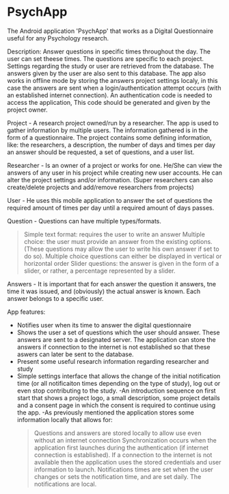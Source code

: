 # PsychApp
The Android application 'PsychApp' that works as a Digital Questionnaire useful for any Psychology research.

Description:
    Answer questions in specific times throughout the day. The user can set theese times. The questions are specific to each project. Settings regarding the study or user are retrieved from the database. The answers given by the user are also sent to this database. The app also works in offline mode by storing the answers project settings localy, in this case the answers are sent when a login/authentication attempt occurs (with an established internet connection).
    An authentication code is needed to access the application, This code should be generated and given by the project owner.  


Project - A research project owned/run by a researcher. The app is used to gather information by multiple users. The information gathered is in the form of a questionnaire. The project contains some defining information, like: the researchers, a description, the number of days and times per day an answer should be requested, a set of questions, and a user list.

Researcher - Is an owner of a project or works for one. He/She can view the answers of any user in his project while creating new user accounts. He can alter the project settings and/or information. (Super researchers can also create/delete projects and add/remove researchers from projects)

User - He uses this mobile application to answer the set of questions the required amount of times per day until a required amount of days passes.

Question - Questions can have multiple types/formats. 
  > Simple text format: requires the user to write an answer
  > Multiple choice: the user must provide an answer from the existing options. (These questions may allow the user to write his own answer if set to do so). Multiple choice questions can either be displayed in vertical or horizontal order
  > Slider questions: the answer is given in the form of a slider, or rather, a percentage represented by a slider.
  
Answers - It is important that for each answer the question it answers, tne time it was issued, and (obviously) the actual answer is known. Each answer belongs to a specific user.


App features:
  - Notifies user when its time to answer the digital questionnaire
  - Shows the user a set of questions which the user should answer. These answers are sent to a designated server.
    The application can store the answers if connection to the internet is not established so that these aswers can later
    be sent to the database.
  - Present some useful research information regarding researcher and study
  - Simple settings interface that allows the change of the initial notification time (or all notificaiton times 
    depending on the type of study), log out or even stop contributing to the study.
   -An introduction sequence on first start that shows a project logo, a small description, some project details and a consent page in which the consent is required to continue using the app.
   -As previously mentioned the application stores some information locally that allows for:
      > Questions and answers are stored locally to allow use even without an internet connection
      > Synchronization occurs when the application first launches during the authentication (if internet connection is established). If a connection to the internet is not available then the application uses the stored credentials and user information to launch.
      > Notifications times are set when the user changes or sets the notification time, and are set daily. The notifications are local.
    
